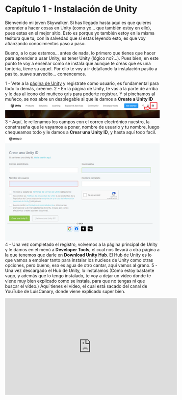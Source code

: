 # Capítulo 1 - Instalación de Unity

Bienvenido mi joven Skywalker. Si has llegado hasta aquí es que quieres aprender a hacer cosas en Unity (como yo... que también estoy en ello), pues estas en el mejor sitio. Esto es porque yo también estoy en la misma tesitura que tu, con la salvedad que si estas leyendo esto, es que voy afianzando conocimientos paso a paso.

Bueno, a lo que estamos... antes de nada, lo primero que tienes que hacer para aprender a usar Unity, es tener Unity (lógico no?...). Pues bien, en este punto te voy a enseñar como se instala que aunque te creas que es una tontería, tiene su aquel. Por ello te voy a ir detallando la instalación pasito a pasito, suave suavecito... comencemos.

 1 - Vete a la [página de Unity](https://unity.com/) y registrate como usuario, es fundamental para todo lo demás, creeme.
 2 - En la página de Unity, te vas a la parte de arriba y le das al icono del muñeco gris para poderte registrar. Y si pinchamos al muñeco, se nos abre un desplegable al que le damos a **Create a Unity ID**
     ![Registro](/img/00A_1_UnityRegistre.png)
 3 - Aquí, le rellenamos los campos con el correo electrónico nuestro, la constraseña que le vayamos a poner, nombre de usuario y tu nombre, luego chequeamos todo y le damos a **Crear una Unity ID**, y hasta aquí todo facil.
     ![Registro01](/img/00A_1_UnityRegistrePage.png)
 4 - Una vez completado el registro, volvemos a la página principal de Unity y le damos en el menú a **Developer Tools**, el cual nos llevará a otra página a la que tenemos que darle en **Download Unity Hub**. El Hub de Unity es lo que vamos a emplear tanto para instalar los nucleos de Unity como otras opciones, pero bueno, eso es agua de otro cantar, aquí vamos al grano.
 5 - Una vez descargado el Hub de Unity, lo instalamos (Como estoy bastante vago, y además que lo tengo instalado, te voy a dejar un vídeo donde te viene muy bien explicado como se instala, para que no tengas ni que buscar el vídeo.) Aquí tienes el vídeo, el cual está sacado del canal de YouTube de LuisCanary, donde viene explicado super bien.
 <iframe width="560" height="315" src="https://www.youtube.com/embed/moNwhFQ-uig" title="YouTube video player" frameborder="0" allow="accelerometer; autoplay; clipboard-write; encrypted-media; gyroscope; picture-in-picture" allowfullscreen></iframe>